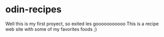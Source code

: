 # odin-recipes
Well this is my first proyect, so exited les gooooooooooo
This is a recipe web site with some of my favorites foods ;)
